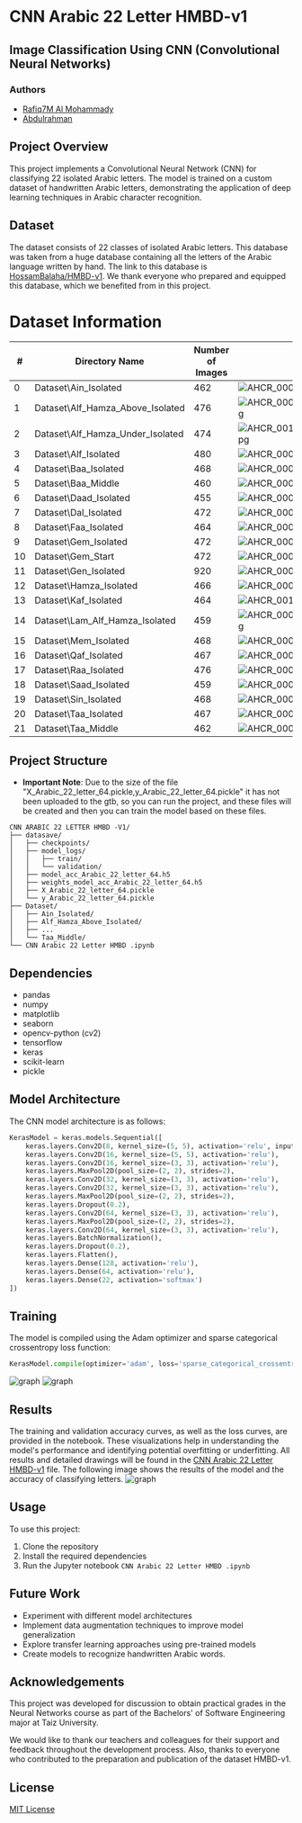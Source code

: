 # CNN Arabic 22 Letter HMBD-v1

## Image Classification Using CNN (Convolutional Neural Networks)

### Authors
- [Rafiq7M Al Mohammady](https://github.com/Rafiq7M)
- [Abdulrahman](https://github.com/AbdulrahmanAlmikhlafi)

## Project Overview
This project implements a Convolutional Neural Network (CNN) for classifying 22 isolated Arabic letters. The model is trained on a custom dataset of handwritten Arabic letters, demonstrating the application of deep learning techniques in Arabic character recognition.

## Dataset

The dataset consists of 22 classes of isolated Arabic letters.
This database was taken from a huge database containing all the letters of the Arabic language written by hand. The link to this database is [HossamBalaha/HMBD-v1](https://github.com/HossamBalaha/HMBD-v1). We thank everyone who prepared and equipped this database, which we benefited from in this project.

# Dataset Information
| # | Directory Name | Number of Images | Example Image |
|---|----------------|------------------|---------------|
| 0 | Dataset\Ain_Isolated | 462 | ![AHCR_00092_Ain_Isolated_53.jpg](Dataset\Ain_Isolated\AHCR_00092_Ain_Isolated_53.jpg) |
| 1 | Dataset\Alf_Hamza_Above_Isolated | 476 | ![AHCR_00010_Alf_Hamza_Above_Isolated_1.jpg](Dataset\Alf_Hamza_Above_Isolated\AHCR_00010_Alf_Hamza_Above_Isolated_1.jpg) |
| 2 | Dataset\Alf_Hamza_Under_Isolated | 474 | ![AHCR_00117_Alf_Hamza_Under_Isolated_49.jpg](Dataset\Alf_Hamza_Under_Isolated\AHCR_00117_Alf_Hamza_Under_Isolated_49.jpg) |
| 3 | Dataset\Alf_Isolated | 480 | ![AHCR_00063_Alf_Isolated_7.jpg](Dataset\Alf_Isolated\AHCR_00063_Alf_Isolated_7.jpg) |
| 4 | Dataset\Baa_Isolated | 468 | ![AHCR_00075_Baa_Isolated_17.jpg](Dataset\Baa_Isolated\AHCR_00075_Baa_Isolated_17.jpg) |
| 5 | Dataset\Baa_Middle | 460 | ![AHCR_00081_Baa_Middle_65.jpg](Dataset\Baa_Middle\AHCR_00081_Baa_Middle_65.jpg) |
| 6 | Dataset\Daad_Isolated | 455 | ![AHCR_00033_Daad_Isolated_22.jpg](Dataset\Daad_Isolated\AHCR_00033_Daad_Isolated_22.jpg) |
| 7 | Dataset\Dal_Isolated | 472 | ![AHCR_00074_Dal_Isolated_45.jpg](Dataset\Dal_Isolated\AHCR_00074_Dal_Isolated_45.jpg) |
| 8 | Dataset\Faa_Isolated | 464 | ![AHCR_00068_Faa_Isolated_1.jpg](Dataset\Faa_Isolated\AHCR_00068_Faa_Isolated_1.jpg) |
| 9 | Dataset\Gem_Isolated | 472 | ![AHCR_00030_Gem_Isolated_3.jpg](Dataset\Gem_Isolated\AHCR_00030_Gem_Isolated_3.jpg) |
| 10 | Dataset\Gem_Start | 472 | ![AHCR_00011_Gem_Start_7.jpg](Dataset\Gem_Start\AHCR_00011_Gem_Start_7.jpg) |
| 11 | Dataset\Gen_Isolated | 920 | ![AHCR_00021_Gen_Isolated_77.jpg](Dataset\Gen_Isolated\AHCR_00021_Gen_Isolated_77.jpg) |
| 12 | Dataset\Hamza_Isolated | 466 | ![AHCR_00091_Hamza_Isolated_36.jpg](Dataset\Hamza_Isolated\AHCR_00091_Hamza_Isolated_36.jpg) |
| 13 | Dataset\Kaf_Isolated | 464 | ![AHCR_00103_Kaf_Isolated_21.jpg](Dataset\Kaf_Isolated\AHCR_00103_Kaf_Isolated_21.jpg) |
| 14 | Dataset\Lam_Alf_Hamza_Isolated | 459 | ![AHCR_00036_Lam_Alf_Hamza_Isolated_44.jpg](Dataset\Lam_Alf_Hamza_Isolated\AHCR_00036_Lam_Alf_Hamza_Isolated_44.jpg) |
| 15 | Dataset\Mem_Isolated | 468 | ![AHCR_00036_Mem_Isolated_48.jpg](Dataset\Mem_Isolated\AHCR_00036_Mem_Isolated_48.jpg) |
| 16 | Dataset\Qaf_Isolated | 467 | ![AHCR_00023_Qaf_Isolated_6.jpg](Dataset\Qaf_Isolated\AHCR_00023_Qaf_Isolated_6.jpg) |
| 17 | Dataset\Raa_Isolated | 476 | ![AHCR_00082_Raa_Isolated_52.jpg](Dataset\Raa_Isolated\AHCR_00082_Raa_Isolated_52.jpg) |
| 18 | Dataset\Saad_Isolated | 459 | ![AHCR_00095_Saad_Isolated_24.jpg](Dataset\Saad_Isolated\AHCR_00095_Saad_Isolated_24.jpg) |
| 19 | Dataset\Sin_Isolated | 468 | ![AHCR_00055_Sin_Isolated_68.jpg](Dataset\Sin_Isolated\AHCR_00055_Sin_Isolated_68.jpg) |
| 20 | Dataset\Taa_Isolated | 467 | ![AHCR_00005_Taa_Isolated_31.jpg](Dataset\Taa_Isolated\AHCR_00005_Taa_Isolated_31.jpg) |
| 21 | Dataset\Taa_Middle | 462 | ![AHCR_00019_Taa_Middle_66.jpg](Dataset\Taa_Middle\AHCR_00019_Taa_Middle_66.jpg) |

## Project Structure
- **Important Note**: Due to the size of the file "X_Arabic_22_letter_64.pickle,y_Arabic_22_letter_64.pickle" it has not been uploaded to the gtb, so you can run the project, and these files will be created and then you can train the model based on these files.
```
CNN ARABIC 22 LETTER HMBD -V1/
├── datasave/
│   ├── checkpoints/
│   ├── model_logs/
│   │   ├── train/
│   │   └── validation/
│   ├── model_acc_Arabic_22_letter_64.h5
│   ├── weights_model_acc_Arabic_22_letter_64.h5
│   ├── X_Arabic_22_letter_64.pickle
│   └── y_Arabic_22_letter_64.pickle
├── Dataset/
│   ├── Ain_Isolated/
│   ├── Alf_Hamza_Above_Isolated/
│   ├── ...
│   └── Taa_Middle/
└── CNN Arabic 22 Letter HMBD .ipynb
```

## Dependencies

- pandas
- numpy
- matplotlib
- seaborn
- opencv-python (cv2)
- tensorflow
- keras
- scikit-learn
- pickle

## Model Architecture

The CNN model architecture is as follows:

```python
KerasModel = keras.models.Sequential([
    keras.layers.Conv2D(8, kernel_size=(5, 5), activation='relu', input_shape=(s, s, 3)),
    keras.layers.Conv2D(16, kernel_size=(5, 5), activation='relu'),
    keras.layers.Conv2D(16, kernel_size=(3, 3), activation='relu'),
    keras.layers.MaxPool2D(pool_size=(2, 2), strides=2),
    keras.layers.Conv2D(32, kernel_size=(3, 3), activation='relu'),
    keras.layers.Conv2D(32, kernel_size=(3, 3), activation='relu'),
    keras.layers.MaxPool2D(pool_size=(2, 2), strides=2),
    keras.layers.Dropout(0.2),
    keras.layers.Conv2D(64, kernel_size=(3, 3), activation='relu'),
    keras.layers.MaxPool2D(pool_size=(2, 2), strides=2),
    keras.layers.Conv2D(64, kernel_size=(3, 3), activation='relu'),
    keras.layers.BatchNormalization(),
    keras.layers.Dropout(0.2),
    keras.layers.Flatten(),
    keras.layers.Dense(128, activation='relu'),
    keras.layers.Dense(64, activation='relu'),
    keras.layers.Dense(22, activation='softmax')
])
```

## Training

The model is compiled using the Adam optimizer and sparse categorical crossentropy loss function:

```python
KerasModel.compile(optimizer='adam', loss='sparse_categorical_crossentropy', metrics=['accuracy'])
```
![graph](/dataSave/output_graph.png)
![graph](/dataSave/output_graph2.png)

## Results

The training and validation accuracy curves, as well as the loss curves, are provided in the notebook. These visualizations help in understanding the model's performance and identifying potential overfitting or underfitting.
All results and detailed drawings will be found in the [CNN Arabic 22 Letter HMBD-v1](CNN%20Arabic%2022%20Letter%20HMBD%20.ipynb) file.
The following image shows the results of the model and the accuracy of classifying letters.
![graph](/dataSave/output.png)

## Usage

To use this project:

1. Clone the repository
2. Install the required dependencies
3. Run the Jupyter notebook `CNN Arabic 22 Letter HMBD .ipynb`

## Future Work

- Experiment with different model architectures
- Implement data augmentation techniques to improve model generalization
- Explore transfer learning approaches using pre-trained models
- Create models to recognize handwritten Arabic words.
 
## Acknowledgements

This project was developed for discussion to obtain practical grades in the Neural Networks course as part of the Bachelors' of Software Engineering major at Taiz University.

We would like to thank our teachers and colleagues for their support and feedback throughout the development process.
Also, thanks to everyone who contributed to the preparation and publication of the dataset HMBD-v1.

## License
[MIT License](https://opensource.org/licenses/MIT)